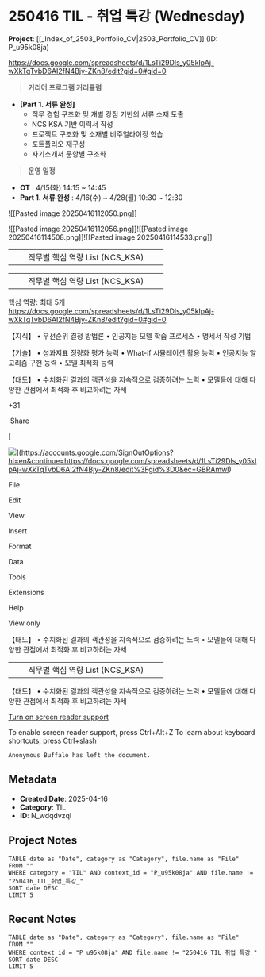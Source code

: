 # 250416 TIL - 취업 특강  (Wednesday)

**Project**: [[_Index_of_2503_Portfolio_CV|2503_Portfolio_CV]] (ID: P_u95k08ja)



https://docs.google.com/spreadsheets/d/1LsTi29Dls_y05kIpAj-wXkTqTvbD6AI2fN4Bjy-ZKn8/edit?gid=0#gid=0

> **커리어 프로그램 커리큘럼**

- **[Part 1. 서류 완성]**
    - 직무 경험 구조화 및 개별 강점 기반의 서류 소재 도출
    - NCS KSA 기반 이력서 작성
    - 프로젝트 구조화 및 소재별 비주얼라이징 학습
    - 포트폴리오 재구성
    - 자기소개서 문항별 구조화

> **운영 일정**

- **OT** : 4/15(화) 14:15 ~ 14:45
- **Part 1. 서류 완성** : 4/16(수) ~ 4/28(월) 10:30 ~ 12:30

![[Pasted image 20250416112050.png]]



![[Pasted image 20250416112056.png]]![[Pasted image 20250416114508.png]]![[Pasted image 20250416114533.png]]


|   |   |   |   |   |
|---|---|---|---|---|
|||직무별 핵심 역량 List (NCS_KSA)|||

|   |   |   |   |   |
|---|---|---|---|---|
|||직무별 핵심 역량 List (NCS_KSA)|||



핵심 역량: 최대 5개
https://docs.google.com/spreadsheets/d/1LsTi29Dls_y05kIpAj-wXkTqTvbD6AI2fN4Bjy-ZKn8/edit?gid=0#gid=0


【지식】 • 우선순위 결정 방법론 • 인공지능 모델 학습 프로세스 • 명세서 작성 기법

【기술】 • 성과지표 정량화 평가 능력 • What-if 시뮬레이션 활용 능력 • 인공지능 알고리즘 구현 능력 • 모델 최적화 능력


【태도】
• 수치화된 결과의 객관성을 지속적으로 검증하려는 노력
• 모델들에 대해 다양한 관점에서 최적화 후 비교하려는 자세

+31

 Share

[

![](https://lh3.googleusercontent.com/ogw/AF2bZyg47oLt8I-9MdmZPvc--Se3EhYFXfWGgf5Li3RpUFLEwr0P=s32-c-mo)](https://accounts.google.com/SignOutOptions?hl=en&continue=https://docs.google.com/spreadsheets/d/1LsTi29Dls_y05kIpAj-wXkTqTvbD6AI2fN4Bjy-ZKn8/edit%3Fgid%3D0&ec=GBRAmwI)

File

Edit

View

Insert

Format

Data

Tools

Extensions

Help

View only

【태도】 • 수치화된 결과의 객관성을 지속적으로 검증하려는 노력 • 모델들에 대해 다양한 관점에서 최적화 후 비교하려는 자세  

|     |     |                          |     |     |
| --- | --- | ------------------------ | --- | --- |
|     |     | 직무별 핵심 역량 List (NCS_KSA) |     |     |

【태도】 • 수치화된 결과의 객관성을 지속적으로 검증하려는 노력 • 모델들에 대해 다양한 관점에서 최적화 후 비교하려는 자세  

[Turn on screen reader support](https://docs.google.com/spreadsheets/d/1LsTi29Dls_y05kIpAj-wXkTqTvbD6AI2fN4Bjy-ZKn8/edit?gid=0#)

To enable screen reader support, press Ctrl+Alt+Z To learn about keyboard shortcuts, press Ctrl+slash

	Anonymous Buffalo has left the document.

## Metadata
- **Created Date**: 2025-04-16
- **Category**: TIL
- **ID**: N_wdqdvzql



## Project Notes
```dataview
TABLE date as "Date", category as "Category", file.name as "File"
FROM ""
WHERE category = "TIL" AND context_id = "P_u95k08ja" AND file.name != "250416_TIL_취업_특강_"
SORT date DESC
LIMIT 5
```

## Recent Notes
```dataview
TABLE date as "Date", category as "Category", file.name as "File" 
FROM ""
WHERE context_id = "P_u95k08ja" AND file.name != "250416_TIL_취업_특강_"
SORT date DESC
LIMIT 5
```
